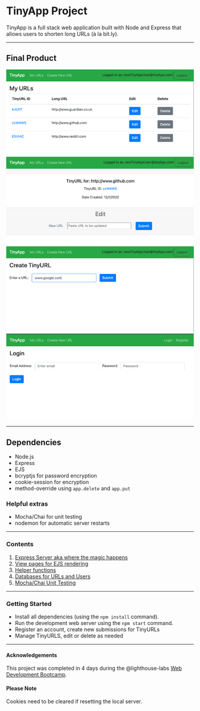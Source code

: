 # TinyApp Project

TinyApp is a full stack web application built with Node and Express that allows users to shorten long URLs (à la bit.ly).

---
## Final Product

![Users Homepage when logged in](./docs/TinyApp_homePage.png)
![Editing an existing TinyURL](./docs/TinyApp_editURL.png)
![Creating a New TinyURL](./docs/TinyApp_newtinyURL.png)
![Logging in](./docs/TinyApp_Login.png)

---
## Dependencies

- Node.js
- Express
- EJS
- bcryptjs for password encryption
- cookie-session for encryption
- method-override using `app.delete` and `app.put`

### Helpful extras
- Mocha/Chai for unit testing
- nodemon for automatic server restarts
---
### Contents
1. [Express Server aka where the magic happens](/express_server.js)
2. [View pages for EJS rendering](/views)
3. [Helper functions](/helperFunctions.js)
4. [Databases for URLs and Users](/database.js)
5. [Mocha/Chai Unit Testing](/test)
    
---
### Getting Started

- Install all dependencies (using the `npm install` command).
- Run the development web server using the `npm start` command.
- Register an account, create new submissions for TinyURLs
- Manage TinyURLS, edit or delete as needed
---
#### Acknowledgements

This project was completed in 4 days during the @lighthouse-labs [Web Development Bootcamp](https://www.lighthouselabs.ca/en/web-development-bootcamp).

#### Please Note
Cookies need to be cleared if resetting the local server.